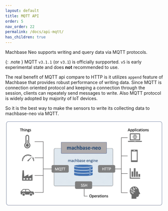 ```yaml
---
layout: default
title: MQTT API
order: 5
nav_order: 22
permalink: /docs/api-mqtt/
has_children: true
---
```



Machbase Neo supports writing and query data via MQTT protocols. 

{: .note }
MQTT `v3.1.1` (or `v3.1`) is officially surpported. `v5` is early experimental state and does **not** recommended to use.

The real benefit of MQTT api compare to HTTP is it utilizes `append` feature of Machbase that provides robust performance of writing data.
Since MQTT is connection oriented protocol and keeping a connection through the session, clients can repeately send messages to write.
Also MQTT protocol is widely adopted by majority of IoT devices.

So it is the best way to make the sensors to write its collecting data to machbase-neo via MQTT.

![mqtt_http](/assets/img/mqtt_http.jpg)
